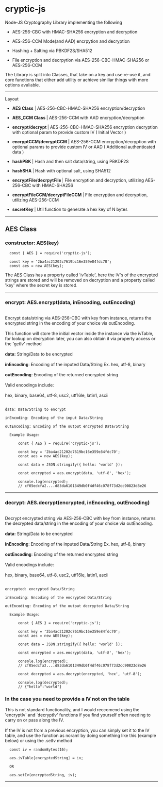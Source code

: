# cryptic-js

Node-JS Cryptography Library implementing the following

- AES-256-CBC with HMAC-SHA256 encryption and decryption

- AES-256-CCM Mode(and AAD) encrpytion and decryption

- Hashing + Salting via PBKDF2S/SHA512

- File encryption and decrpytion via AES-256-CBC-HMAC-SHA256 or AES-256-CCM

The Library is split into Classes, that take on a key and use re-use it, and core functions that either add utility or achieve similiar things with more options avaliable.
____
Layout

- <b>AES Class</b> | AES-256-CBC-HMAC-SHA256 encryption/decryption
- <b> AES_CCM Class </b> | AES-256-CCM with AAD encryption/decryption

- <b> encrypt/decrypt </b> | AES-256-CBC-HMAC-SHA256 encryption decryption with optional param to provide custom IV ( Initial Vector )

- <b> encryptCCM/decryptCCM</b> | AES-256-CCM encryption/decryption with optional params to provide custom IV or AAD ( Additional authenticated data )

- <b> hashPBK </b> | Hash and then salt data/string, using PBKDF2S

- <b> hashSHA </b> | Hash with optional salt, using SHA512

- <b> encryptFile/decrpytFile </b> | File encryption and decryption, utilizing AES-256-CBC with HMAC-SHA256

- <b> encryptFileCCM/decryptFileCCM </b> | File encryption and decryption, utilizing AES-256-CCM

- <b> secretKey </b> | Util function to generate a hex key of N bytes
_________

## <b>AES Class</b>

### <b>constructor:</b> AES(key)

```
  const { AES } = require('cryptic-js');

  const key = '2ba4ac21202c7619bc16e359e84fdc70';
  const aes = new AES(key);
```

The AES Class has a property called 'ivTable', here the IV's of the encrypted strings are stored and will be removed on decryption and a property called 'key' where the secret key is stored.
_________


### <b>encrypt:</b> AES.encrypt(data, inEncoding, outEncoding)
<br>
Encrypt data/string via AES-256-CBC with key from instance, returns the encrypted string in the encoding of your choice via outEncoding.
<br><br>
This function will store the initial vector inside the instance via the ivTable, for lookup on decryption later, you can also obtain it via property access or the 'getIv' method
<br><br>
<b>data:</b> String/Data to be encrypted
<br><br>
<b>inEncoding</b>: Encoding of the inputed Data/String Ex. hex, utf-8, binary
<br><br>
<b>outEncoding</b>: Encoding of the returned encrypted string
<br><br>
Valid encodings include:
<br><br>
hex, binary, base64, utf-8, usc2, utf16le, latin1, ascii
<br><br>

```
data: Data/String to encrypt

inEncoding: Encoding of the input Data/String

outEncoding: Encoding of the output encrypted Data/String

  Example Usage:

      const { AES } = require('cryptic-js');

      const key = '2ba4ac21202c7619bc16e359e84fdc70';
      const aes = new AES(key);

      const data = JSON.stringify({ hello: 'world' });

      const encrypted = aes.encrypt(data, 'utf-8', 'hex');

      console.log(encrypted);
      // cf05edcfa2....d83da6101349db0f4df46c078f73d2cc90823d8e26
```

_________



### <b>decrypt:</b> AES.decrypt(encrypted, inEncoding, outEncoding)
<br>
Decrypt encrypted string via AES-256-CBC with key from instance, returns the decrypted data/string in the encoding of your choice via outEncoding.
<br><br>
<b>data:</b> String/Data to be encrypted
<br><br>
<b>inEncoding</b>: Encoding of the inputed Data/String Ex. hex, utf-8, binary
<br><br>
<b>outEncoding</b>: Encoding of the returned encrypted string
<br><br>
Valid encodings include:
<br><br>
hex, binary, base64, utf-8, usc2, utf16le, latin1, ascii
<br><br>

```
encrypted: encrypted Data/String

inEncoding: Encoding of the encrypted Data/String

outEncoding: Encoding of the output decrypted Data/String

  Example Usage:

      const { AES } = require('cryptic-js');

      const key = '2ba4ac21202c7619bc16e359e84fdc70';
      const aes = new AES(key);

      const data = JSON.stringify({ hello: 'world' });

      const encrypted = aes.encrypt(data, 'utf-8', 'hex');

      console.log(encrypted);
      // cf05edcfa2....d83da6101349db0f4df46c078f73d2cc90823d8e26

      const decrypted = aes.decrypt(encrypted, 'hex', 'utf-8');

      console.log(decrypted);
      // {"hello":"world"}
```


### In the case you need to provide a IV not on the table
This is not standard functionality, and I would reccomend using the 'encryptIv' and 'decryptIv' functions if you find yourself often needing to carry on or pass along the IV.
<br><br>
If the IV is not from a previous encryption, you can simply set it to the IV table, and use the function as noraml by doing something like this (example below) or using the .setIv method

```
  const iv = randomBytes(16);

  aes.ivTable[encryptedString] = iv;

  OR

  aes.setIv(encryptedString, iv);
```
___
